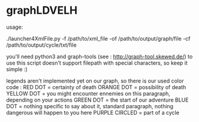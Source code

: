 # graphLDVELH

usage:

./launcher4XmlFile.py -f /path/to/xml_file -of /path/to/output/graph/file -cf /path/to/output/cycle/txt/file

you'll need python3 and graph-tools (see : http://graph-tool.skewed.de/) to use this script
doesn't support filepath with special characters, so keep it simple :)

legends aren't implemented yet on our graph, so there is our used color code :
RED DOT = certainty of death
ORANGE DOT = possibility of death
YELLOW DOT = you might encounter ennemies on this paragraph, depending on your actions
GREEN DOT = the start of our adventure
BLUE DOT = nothing specific to say about it, standard paragraph, nothing dangerous will happen to you here
PURPLE CIRCLED = part of a cycle 
